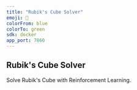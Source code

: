 ```yaml
---
title: "Rubik's Cube Solver"
emoji: 🧊
colorFrom: blue
colorTo: green
sdk: docker
app_port: 7860
---
```


## Rubik's Cube Solver

Solve Rubik's Cube with Reinforcement Learning.
